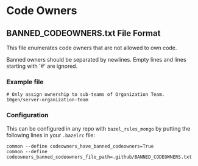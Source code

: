 # Code Owners

## BANNED_CODEOWNERS.txt File Format

This file enumerates code owners that are not allowed to own code.

Banned owners should be separated by newlines. Empty lines and lines starting with '#' are ignored.

### Example file

```
# Only assign ownership to sub-teams of Organization Team.
10gen/server-organization-team
```

### Configuration

This can be configured in any repo with `bazel_rules_mongo` by putting the following lines in your `.bazelrc` file:

```
common --define codeowners_have_banned_codeowners=True
common --define codeowners_banned_codeowners_file_path=.github/BANNED_CODEOWNERS.txt
```
